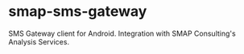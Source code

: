smap-sms-gateway
================

SMS Gateway client for Android. Integration with SMAP Consulting's Analysis Services. 
